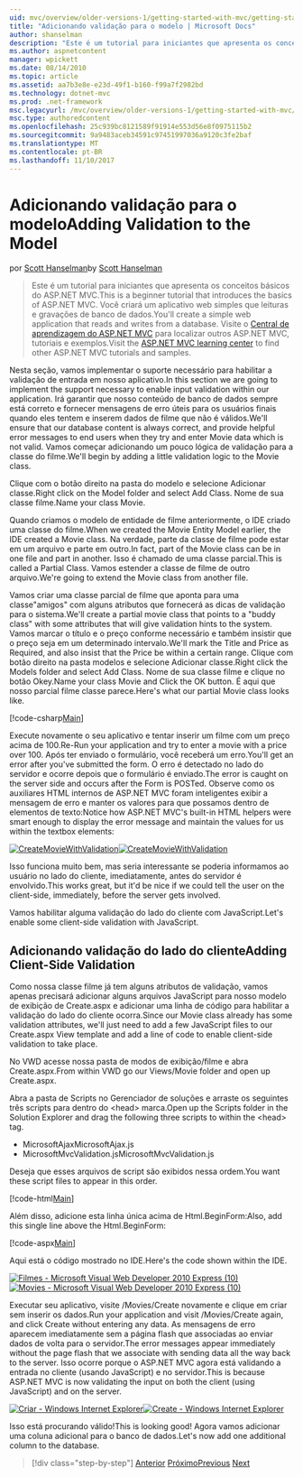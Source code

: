 ```yaml
---
uid: mvc/overview/older-versions-1/getting-started-with-mvc/getting-started-with-mvc-part7
title: "Adicionando validação para o modelo | Microsoft Docs"
author: shanselman
description: "Este é um tutorial para iniciantes que apresenta os conceitos básicos do ASP.NET MVC. Você criará um aplicativo web simples que leituras e gravações de banco de dados."
ms.author: aspnetcontent
manager: wpickett
ms.date: 08/14/2010
ms.topic: article
ms.assetid: aa7b3e8e-e23d-49f1-b160-f99a7f2982bd
ms.technology: dotnet-mvc
ms.prod: .net-framework
msc.legacyurl: /mvc/overview/older-versions-1/getting-started-with-mvc/getting-started-with-mvc-part7
msc.type: authoredcontent
ms.openlocfilehash: 25c939bc8121589f91914e553d56e8f0975115b2
ms.sourcegitcommit: 9a9483aceb34591c97451997036a9120c3fe2baf
ms.translationtype: MT
ms.contentlocale: pt-BR
ms.lasthandoff: 11/10/2017
---
```

<a name="adding-validation-to-the-model"></a><span data-ttu-id="8f7c2-104">Adicionando validação para o modelo</span><span class="sxs-lookup"><span data-stu-id="8f7c2-104">Adding Validation to the Model</span></span>
====================
<span data-ttu-id="8f7c2-105">por [Scott Hanselman](https://github.com/shanselman)</span><span class="sxs-lookup"><span data-stu-id="8f7c2-105">by [Scott Hanselman](https://github.com/shanselman)</span></span>

> <span data-ttu-id="8f7c2-106">Este é um tutorial para iniciantes que apresenta os conceitos básicos do ASP.NET MVC.</span><span class="sxs-lookup"><span data-stu-id="8f7c2-106">This is a beginner tutorial that introduces the basics of ASP.NET MVC.</span></span> <span data-ttu-id="8f7c2-107">Você criará um aplicativo web simples que leituras e gravações de banco de dados.</span><span class="sxs-lookup"><span data-stu-id="8f7c2-107">You'll create a simple web application that reads and writes from a database.</span></span> <span data-ttu-id="8f7c2-108">Visite o [Central de aprendizagem do ASP.NET MVC](../../../index.md) para localizar outros ASP.NET MVC, tutoriais e exemplos.</span><span class="sxs-lookup"><span data-stu-id="8f7c2-108">Visit the [ASP.NET MVC learning center](../../../index.md) to find other ASP.NET MVC tutorials and samples.</span></span>


<span data-ttu-id="8f7c2-109">Nesta seção, vamos implementar o suporte necessário para habilitar a validação de entrada em nosso aplicativo.</span><span class="sxs-lookup"><span data-stu-id="8f7c2-109">In this section we are going to implement the support necessary to enable input validation within our application.</span></span> <span data-ttu-id="8f7c2-110">Irá garantir que nosso conteúdo de banco de dados sempre está correto e fornecer mensagens de erro úteis para os usuários finais quando eles tentem e inserem dados de filme que não é válidos.</span><span class="sxs-lookup"><span data-stu-id="8f7c2-110">We'll ensure that our database content is always correct, and provide helpful error messages to end users when they try and enter Movie data which is not valid.</span></span> <span data-ttu-id="8f7c2-111">Vamos começar adicionando um pouco lógica de validação para a classe do filme.</span><span class="sxs-lookup"><span data-stu-id="8f7c2-111">We'll begin by adding a little validation logic to the Movie class.</span></span>

<span data-ttu-id="8f7c2-112">Clique com o botão direito na pasta do modelo e selecione Adicionar classe.</span><span class="sxs-lookup"><span data-stu-id="8f7c2-112">Right click on the Model folder and select Add Class.</span></span> <span data-ttu-id="8f7c2-113">Nome de sua classe filme.</span><span class="sxs-lookup"><span data-stu-id="8f7c2-113">Name your class Movie.</span></span>

<span data-ttu-id="8f7c2-114">Quando criamos o modelo de entidade de filme anteriormente, o IDE criado uma classe do filme.</span><span class="sxs-lookup"><span data-stu-id="8f7c2-114">When we created the Movie Entity Model earlier, the IDE created a Movie class.</span></span> <span data-ttu-id="8f7c2-115">Na verdade, parte da classe de filme pode estar em um arquivo e parte em outro.</span><span class="sxs-lookup"><span data-stu-id="8f7c2-115">In fact, part of the Movie class can be in one file and part in another.</span></span> <span data-ttu-id="8f7c2-116">Isso é chamado de uma classe parcial.</span><span class="sxs-lookup"><span data-stu-id="8f7c2-116">This is called a Partial Class.</span></span> <span data-ttu-id="8f7c2-117">Vamos estender a classe de filme de outro arquivo.</span><span class="sxs-lookup"><span data-stu-id="8f7c2-117">We're going to extend the Movie class from another file.</span></span>

<span data-ttu-id="8f7c2-118">Vamos criar uma classe parcial de filme que aponta para uma classe"amigos" com alguns atributos que fornecerá as dicas de validação para o sistema.</span><span class="sxs-lookup"><span data-stu-id="8f7c2-118">We'll create a partial movie class that points to a "buddy class" with some attributes that will give validation hints to the system.</span></span> <span data-ttu-id="8f7c2-119">Vamos marcar o título e o preço conforme necessário e também insistir que o preço seja em um determinado intervalo.</span><span class="sxs-lookup"><span data-stu-id="8f7c2-119">We'll mark the Title and Price as Required, and also insist that the Price be within a certain range.</span></span> <span data-ttu-id="8f7c2-120">Clique com botão direito na pasta modelos e selecione Adicionar classe.</span><span class="sxs-lookup"><span data-stu-id="8f7c2-120">Right click the Models folder and select Add Class.</span></span> <span data-ttu-id="8f7c2-121">Nome de sua classe filme e clique no botão Okey.</span><span class="sxs-lookup"><span data-stu-id="8f7c2-121">Name your class Movie and Click the OK button.</span></span> <span data-ttu-id="8f7c2-122">É aqui que nosso parcial filme classe parece.</span><span class="sxs-lookup"><span data-stu-id="8f7c2-122">Here's what our partial Movie class looks like.</span></span>

[!code-csharp[Main](getting-started-with-mvc-part7/samples/sample1.cs)]

<span data-ttu-id="8f7c2-123">Execute novamente o seu aplicativo e tentar inserir um filme com um preço acima de 100.</span><span class="sxs-lookup"><span data-stu-id="8f7c2-123">Re-Run your application and try to enter a movie with a price over 100.</span></span> <span data-ttu-id="8f7c2-124">Após ter enviado o formulário, você receberá um erro.</span><span class="sxs-lookup"><span data-stu-id="8f7c2-124">You'll get an error after you've submitted the form.</span></span> <span data-ttu-id="8f7c2-125">O erro é detectado no lado do servidor e ocorre depois que o formulário é enviado.</span><span class="sxs-lookup"><span data-stu-id="8f7c2-125">The error is caught on the server side and occurs after the Form is POSTed.</span></span> <span data-ttu-id="8f7c2-126">Observe como os auxiliares HTML internos de ASP.NET MVC foram inteligentes exibir a mensagem de erro e manter os valores para que possamos dentro de elementos de texto:</span><span class="sxs-lookup"><span data-stu-id="8f7c2-126">Notice how ASP.NET MVC's built-in HTML helpers were smart enough to display the error message and maintain the values for us within the textbox elements:</span></span>

<span data-ttu-id="8f7c2-127">[![CreateMovieWithValidation](getting-started-with-mvc-part7/_static/image2.png)](getting-started-with-mvc-part7/_static/image1.png)</span><span class="sxs-lookup"><span data-stu-id="8f7c2-127">[![CreateMovieWithValidation](getting-started-with-mvc-part7/_static/image2.png)](getting-started-with-mvc-part7/_static/image1.png)</span></span>

<span data-ttu-id="8f7c2-128">Isso funciona muito bem, mas seria interessante se poderia informamos ao usuário no lado do cliente, imediatamente, antes do servidor é envolvido.</span><span class="sxs-lookup"><span data-stu-id="8f7c2-128">This works great, but it'd be nice if we could tell the user on the client-side, immediately, before the server gets involved.</span></span>

<span data-ttu-id="8f7c2-129">Vamos habilitar alguma validação do lado do cliente com JavaScript.</span><span class="sxs-lookup"><span data-stu-id="8f7c2-129">Let's enable some client-side validation with JavaScript.</span></span>

## <a name="adding-client-side-validation"></a><span data-ttu-id="8f7c2-130">Adicionando validação do lado do cliente</span><span class="sxs-lookup"><span data-stu-id="8f7c2-130">Adding Client-Side Validation</span></span>

<span data-ttu-id="8f7c2-131">Como nossa classe filme já tem alguns atributos de validação, vamos apenas precisará adicionar alguns arquivos JavaScript para nosso modelo de exibição de Create.aspx e adicionar uma linha de código para habilitar a validação do lado do cliente ocorra.</span><span class="sxs-lookup"><span data-stu-id="8f7c2-131">Since our Movie class already has some validation attributes, we'll just need to add a few JavaScript files to our Create.aspx View template and add a line of code to enable client-side validation to take place.</span></span>

<span data-ttu-id="8f7c2-132">No VWD acesse nossa pasta de modos de exibição/filme e abra Create.aspx.</span><span class="sxs-lookup"><span data-stu-id="8f7c2-132">From within VWD go our Views/Movie folder and open up Create.aspx.</span></span>

<span data-ttu-id="8f7c2-133">Abra a pasta de Scripts no Gerenciador de soluções e arraste os seguintes três scripts para dentro do &lt;head&gt; marca.</span><span class="sxs-lookup"><span data-stu-id="8f7c2-133">Open up the Scripts folder in the Solution Explorer and drag the following three scripts to within the &lt;head&gt; tag.</span></span>

- <span data-ttu-id="8f7c2-134">MicrosoftAjax</span><span class="sxs-lookup"><span data-stu-id="8f7c2-134">MicrosoftAjax.js</span></span>
- <span data-ttu-id="8f7c2-135">MicrosoftMvcValidation.js</span><span class="sxs-lookup"><span data-stu-id="8f7c2-135">MicrosoftMvcValidation.js</span></span>

<span data-ttu-id="8f7c2-136">Deseja que esses arquivos de script são exibidos nessa ordem.</span><span class="sxs-lookup"><span data-stu-id="8f7c2-136">You want these script files to appear in this order.</span></span>

[!code-html[Main](getting-started-with-mvc-part7/samples/sample2.html)]

<span data-ttu-id="8f7c2-137">Além disso, adicione esta linha única acima de Html.BeginForm:</span><span class="sxs-lookup"><span data-stu-id="8f7c2-137">Also, add this single line above the Html.BeginForm:</span></span>

[!code-aspx[Main](getting-started-with-mvc-part7/samples/sample3.aspx)]

<span data-ttu-id="8f7c2-138">Aqui está o código mostrado no IDE.</span><span class="sxs-lookup"><span data-stu-id="8f7c2-138">Here's the code shown within the IDE.</span></span>

<span data-ttu-id="8f7c2-139">[![Filmes - Microsoft Visual Web Developer 2010 Express (10)](getting-started-with-mvc-part7/_static/image4.png)](getting-started-with-mvc-part7/_static/image3.png)</span><span class="sxs-lookup"><span data-stu-id="8f7c2-139">[![Movies - Microsoft Visual Web Developer 2010 Express (10)](getting-started-with-mvc-part7/_static/image4.png)](getting-started-with-mvc-part7/_static/image3.png)</span></span>

<span data-ttu-id="8f7c2-140">Executar seu aplicativo, visite /Movies/Create novamente e clique em criar sem inserir os dados.</span><span class="sxs-lookup"><span data-stu-id="8f7c2-140">Run your application and visit /Movies/Create again, and click Create without entering any data.</span></span> <span data-ttu-id="8f7c2-141">As mensagens de erro aparecem imediatamente sem a página flash que associadas ao enviar dados de volta para o servidor.</span><span class="sxs-lookup"><span data-stu-id="8f7c2-141">The error messages appear immediately without the page flash that we associate with sending data all the way back to the server.</span></span> <span data-ttu-id="8f7c2-142">Isso ocorre porque o ASP.NET MVC agora está validando a entrada no cliente (usando JavaScript) e no servidor.</span><span class="sxs-lookup"><span data-stu-id="8f7c2-142">This is because ASP.NET MVC is now validating the input on both the client (using JavaScript) and on the server.</span></span>

<span data-ttu-id="8f7c2-143">[![Criar - Windows Internet Explorer](getting-started-with-mvc-part7/_static/image6.png)](getting-started-with-mvc-part7/_static/image5.png)</span><span class="sxs-lookup"><span data-stu-id="8f7c2-143">[![Create - Windows Internet Explorer](getting-started-with-mvc-part7/_static/image6.png)](getting-started-with-mvc-part7/_static/image5.png)</span></span>

<span data-ttu-id="8f7c2-144">Isso está procurando válido!</span><span class="sxs-lookup"><span data-stu-id="8f7c2-144">This is looking good!</span></span> <span data-ttu-id="8f7c2-145">Agora vamos adicionar uma coluna adicional para o banco de dados.</span><span class="sxs-lookup"><span data-stu-id="8f7c2-145">Let's now add one additional column to the database.</span></span>

>[!div class="step-by-step"]
<span data-ttu-id="8f7c2-146">[Anterior](getting-started-with-mvc-part6.md)
[Próximo](getting-started-with-mvc-part8.md)</span><span class="sxs-lookup"><span data-stu-id="8f7c2-146">[Previous](getting-started-with-mvc-part6.md)
[Next](getting-started-with-mvc-part8.md)</span></span>
